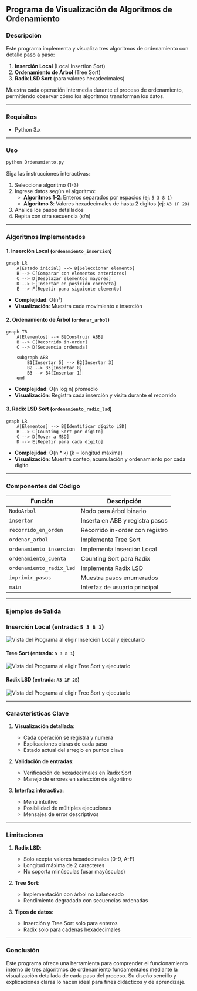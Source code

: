 ## Programa de Visualización de Algoritmos de Ordenamiento

### Descripción
Este programa implementa y visualiza tres algoritmos de ordenamiento con detalle paso a paso:
1. **Inserción Local** (Local Insertion Sort)
2. **Ordenamiento de Árbol** (Tree Sort)
3. **Radix LSD Sort** (para valores hexadecimales)

Muestra cada operación intermedia durante el proceso de ordenamiento, permitiendo observar cómo los algoritmos transforman los datos.

---

### Requisitos
- Python 3.x

---

### Uso
```bash
python Ordenamiento.py
```
Siga las instrucciones interactivas:
1. Seleccione algoritmo (1-3)
2. Ingrese datos según el algoritmo:
   - **Algoritmos 1-2**: Enteros separados por espacios (ej: `5 3 8 1`)
   - **Algoritmo 3**: Valores hexadecimales de hasta 2 dígitos (ej: `A3 1F 2B`)
3. Analice los pasos detallados
4. Repita con otra secuencia (s/n)

---

### Algoritmos Implementados

#### 1. Inserción Local (`ordenamiento_insercion`)
```mermaid
graph LR
    A[Estado inicial] --> B[Seleccionar elemento]
    B --> C[Comparar con elementos anteriores]
    C --> D[Desplazar elementos mayores]
    D --> E[Insertar en posición correcta]
    E --> F[Repetir para siguiente elemento]
```
- **Complejidad**: O(n²)
- **Visualización**: Muestra cada movimiento e inserción

#### 2. Ordenamiento de Árbol (`ordenar_arbol`)
```mermaid
graph TB
    A[Elementos] --> B[Construir ABB]
    B --> C[Recorrido in-order]
    C --> D[Secuencia ordenada]
    
    subgraph ABB
        B1[Insertar 5] --> B2[Insertar 3]
        B2 --> B3[Insertar 8]
        B3 --> B4[Insertar 1]
    end
```
- **Complejidad**: O(n log n) promedio
- **Visualización**: Registra cada inserción y visita durante el recorrido

#### 3. Radix LSD Sort (`ordenamiento_radix_lsd`)
```mermaid
graph LR
    A[Elementos] --> B[Identificar dígito LSD]
    B --> C[Counting Sort por dígito]
    C --> D[Mover a MSD]
    D --> E[Repetir para cada dígito]
```
- **Complejidad**: O(n * k) (k = longitud máxima)
- **Visualización**: Muestra conteo, acumulación y ordenamiento por cada dígito

---

### Componentes del Código
| Función | Descripción |
|---------|-------------|
| `NodoArbol` | Nodo para árbol binario |
| `insertar` | Inserta en ABB y registra pasos |
| `recorrido_en_orden` | Recorrido in-order con registro |
| `ordenar_arbol` | Implementa Tree Sort |
| `ordenamiento_insercion` | Implementa Inserción Local |
| `ordenamiento_cuenta` | Counting Sort para Radix |
| `ordenamiento_radix_lsd` | Implementa Radix LSD |
| `imprimir_pasos` | Muestra pasos enumerados |
| `main` | Interfaz de usuario principal |

---

### Ejemplos de Salida

### Inserción Local (entrada: `5 3 8 1`)

![Vista del Programa al eligir Inserción Local y ejecutarlo](/Análisis%20de%20Algoritmos%20/Algoritmo3-AlgoritmosBusqueda/Images/InsercionLoc.png)


#### Tree Sort (entrada: `5 3 8 1`)

![Vista del Programa al eligir Tree Sort y ejecutarlo](/Análisis%20de%20Algoritmos%20/Algoritmo3-AlgoritmosBusqueda/Images/OrdArb.png)


#### Radix LSD (entrada: `A3 1F 2B`)

![Vista del Programa al eligir Tree Sort y ejecutarlo](/Análisis%20de%20Algoritmos%20/Algoritmo3-AlgoritmosBusqueda/Images/Radix.png)
 
---

### Características Clave
1. **Visualización detallada**:
   - Cada operación se registra y numera
   - Explicaciones claras de cada paso
   - Estado actual del arreglo en puntos clave

2. **Validación de entradas**:
   - Verificación de hexadecimales en Radix Sort
   - Manejo de errores en selección de algoritmo

3. **Interfaz interactiva**:
   - Menú intuitivo
   - Posibilidad de múltiples ejecuciones
   - Mensajes de error descriptivos

---

### Limitaciones
1. **Radix LSD**:
   - Solo acepta valores hexadecimales (0-9, A-F)
   - Longitud máxima de 2 caracteres
   - No soporta minúsculas (usar mayúsculas)

2. **Tree Sort**:
   - Implementación con árbol no balanceado
   - Rendimiento degradado con secuencias ordenadas

3. **Tipos de datos**:
   - Inserción y Tree Sort solo para enteros
   - Radix solo para cadenas hexadecimales


---

### Conclusión
Este programa ofrece una herramienta para comprender el funcionamiento interno de tres algoritmos de ordenamiento fundamentales mediante la visualización detallada de cada paso del proceso. Su diseño sencillo y explicaciones claras lo hacen ideal para fines didácticos y de aprendizaje.